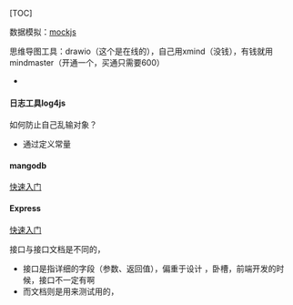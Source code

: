 [TOC]

数据模拟：[mockjs](https://github.com/nuysoft/Mock/wiki/Getting-Started)

思维导图工具：drawio（这个是在线的），自己用xmind（没钱），有钱就用mindmaster（开通一个，买通只需要600）

- 

#### 日志工具log4js

如何防止自己乱输对象？

- 通过定义常量

#### mangodb

[快速入门](https://juejin.cn/post/6844904150635921422)

#### Express

[快速入门](https://www.expressjs.com.cn/starter/installing.html)

接口与接口文档是不同的，

- 接口是指详细的字段（参数、返回值），偏重于设计 ，卧槽，前端开发的时候，接口不一定有啊
- 而文档则是用来测试用的，
